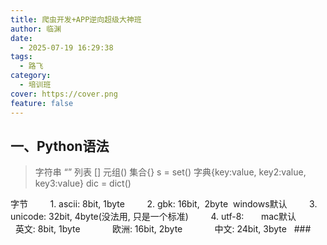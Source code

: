 ```yaml
---
title: 爬虫开发+APP逆向超级大神班
author: 临渊
date:
  - 2025-07-19 16:29:38
tags:
  - 路飞
category:
  - 培训班
cover: https://cover.png
feature: false
---
```

## 一、Python语法

>字符串  “”
>列表 []
>元组()
>集合{}          s = set()
>字典{key:value, key2:value, key3:value}   dic = dict()


字节
        1. ascii: 8bit, 1byte
        2. gbk: 16bit,  2byte  windows默认
        3. unicode: 32bit, 4byte(没法用, 只是一个标准)
        4. utf-8:       mac默认
            英文: 8bit, 1byte
            欧洲: 16bit, 2byte
            中文: 24bit, 3byte
  ###   